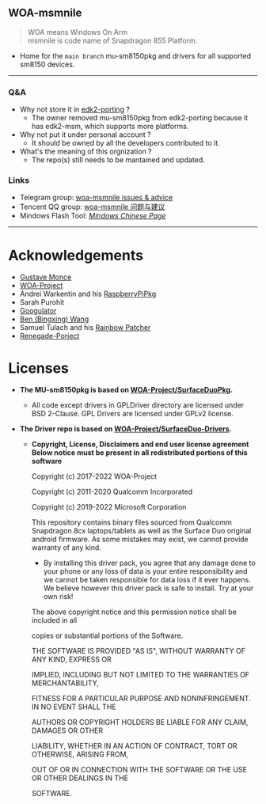 <!--

**Here are some ideas to get you started:**

🙋‍♀️ A short introduction - what is your organization all about?
🌈 Contribution guidelines - how can the community get involved?
👩‍💻 Useful resources - where can the community find your docs? Is there anything else the community should know?
🍿 Fun facts - what does your team eat for breakfast?
🧙 Remember, you can do mighty things with the power of [Markdown](https://docs.github.com/github/writing-on-github/getting-started-with-writing-and-formatting-on-github/basic-writing-and-formatting-syntax)
-->

## WOA-msmnile
> WOA means Windows On Arm  
> msmnile is code name of Snapdragon 855 Platform.
  - Home for the `main branch` mu-sm8150pkg and drivers for all supported sm8150 devices.
___
### Q&A
  - Why not store it in [edk2-porting](https://github.com/edk2-porting) ?
    - The owner removed mu-sm8150pkg from edk2-porting because it has edk2-msm, which supports more platforms.
  - Why not put it under personal account ?
    - It should be owned by all the developers contributed to it.
  - What's the meaning of this orgnization ?
    - The repo(s) still needs to be mantained and updated.

### Links
  - Telegram group: [woa-msmnile issues & advice](t.me/woa_msmnile_issues)
  - Tencent QQ group: [woa-msmnile 问题与建议](https://qm.qq.com/cgi-bin/qm/qr?k=r2Gb_eHElZq0T7Rczf4rnEMsMdX6gbvF&jump_from=webapi&authKey=L4/pvGXcxQQddJpzUoa3qEh6P4n/fbF88oPKuPh4L0EFIEj5cY1k06i2w78gA5m5)
  - Mindows Flash Tool: *[Mindows Chinese Page](http://mindows.cn/)*
  
___
# Acknowledgements
  - [Gustave Monce](https://github.com/gus33000)
  - [WOA-Project](https://github.com/WOA-Project)
  - Andrei Warkentin and his [RaspberryPiPkg](https://github.com/andreiw/RaspberryPiPkg)
  - Sarah Purohit
  - [Googulator](https://github.com/Googulator/)
  - [Ben (Bingxing) Wang](https://github.com/imbushuo/)
  - Samuel Tulach and his [Rainbow Patcher](https://github.com/SamuelTulach/rainbow)
  - [Renegade-Porject](https://github.com/edk2-porting)

# Licenses
 - __The MU-sm8150pkg is based on [WOA-Project/SurfaceDuoPkg](https://github.com/WOA-Project/SurfaceDuoPkg/).__
   - All code except drivers in GPLDriver directory are licensed under BSD 2-Clause. GPL Drivers are licensed under GPLv2 license.
 - __The Driver repo is based on [WOA-Project/SurfaceDuo-Drivers](https://github.com/WOA-Project/SurfaceDuo-Drivers).__  
 
   - __Copyright, License, Disclaimers and end user license agreement__
      **Below notice must be present in all redistributed portions of this software**

      Copyright (c) 2017-2022 WOA-Project

      Copyright (c) 2011-2020 Qualcomm Incorporated

      Copyright (c) 2019-2022 Microsoft Corporation

      This repository contains binary files sourced from Qualcomm Snapdragon 8cx laptops/tablets as well as the Surface Duo original android firmware. As some mistakes may exist, we cannot provide warranty of any kind. 

      - By installing this driver pack, you agree that any damage done to your phone or any loss of data is your entire responsibility and we cannot be taken responsible for data loss if it ever happens. We believe however this driver pack is safe to install. Try at your own risk!


      The above copyright notice and this permission notice shall be included in all

      copies or substantial portions of the Software.

      THE SOFTWARE IS PROVIDED "AS IS", WITHOUT WARRANTY OF ANY KIND, EXPRESS OR

      IMPLIED, INCLUDING BUT NOT LIMITED TO THE WARRANTIES OF MERCHANTABILITY,

      FITNESS FOR A PARTICULAR PURPOSE AND NONINFRINGEMENT. IN NO EVENT SHALL THE

      AUTHORS OR COPYRIGHT HOLDERS BE LIABLE FOR ANY CLAIM, DAMAGES OR OTHER

      LIABILITY, WHETHER IN AN ACTION OF CONTRACT, TORT OR OTHERWISE, ARISING FROM,

      OUT OF OR IN CONNECTION WITH THE SOFTWARE OR THE USE OR OTHER DEALINGS IN THE

      SOFTWARE.
